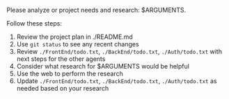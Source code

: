 Please analyze or project needs and research: $ARGUMENTS.

Follow these steps:

1. Review the project plan in ./README.md
2. Use `git status` to see any recent changes
3. Review `./FrontEnd/todo.txt`, `./BackEnd/todo.txt`, `./Auth/todo.txt` with next steps for the other agents
4. Consider what research for $ARGUMENTS would be helpful
5. Use the web to perform the research
6. Update `./FrontEnd/todo.txt`, `./BackEnd/todo.txt`, `./Auth/todo.txt` as needed based on your research
